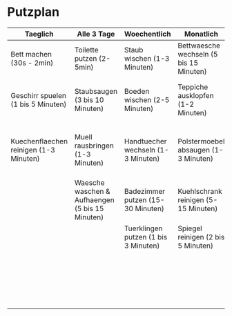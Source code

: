 # Putzplan

| Taeglich | Alle 3 Tage | Woechentlich | Monatlich | Alle drei Monate | Jaehrlich |
| -- | -- | -- | -- |  -- | -- |
|Bett machen (30s - 2min)| Toilette putzen (2-5min) | Staub wischen (1-3 Minuten) | Bettwaesche wechseln (5 bis 15 Minuten) | Fenster putzen (2-5 Minuten) | Gardinen und Vorhaenge waschen (10–30 Minuten)
| Geschirr spuelen (1 bis 5 Minuten) | Staubsaugen (3 bis 10 Minuten)| Boeden wischen (2-5 Minuten)| Teppiche ausklopfen (1-2 Minuten) | Waschmaschine reinigen (5 bis 20 Minuten)| Kissen, Decken und Matratzen reinigen (30 Minuten bis 1 Stunde)
| Kuechenflaechen reinigen (1-3 Minuten) | Muell rausbringen (1-3 Minuten) | Handtuecher wechseln (1-3 Minuten)| Polstermoebel absaugen (1-3 Minuten)| Backofen putzen (10-20 Minuten) | Kleidung aussortieren und Kleiderschrank auswischen (30 Minuten bis 1 Stunde)
|  | Waesche waschen & Aufhaengen (5 bis 15 Minuten)| Badezimmer putzen (15-30 Minuten)| Kuehlschrank reinigen (5-15 Minuten) | Tueren putzen (1 bis 3 Minuten)| Holzmoebel polieren (5–15 Minuten)
|  | |Tuerklingen putzen (1 bis 3 Minuten)| Spiegel reinigen (2 bis 5 Minuten)| Kuechengeraete entkalken (5-15 Minuten) | Dunstabzugshaube reinigen (5-15 Minuten)
| | | | | Kuechenschraenke auswischen (2-5 Minuten)| Kuehl und Gefrierschrank abtauen (ca. 1 bis 3 Stunden)|
|||||| Teppiche reinigen (15-45 Minuten)

